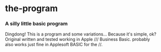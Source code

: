 # the-program
### A silly little basic program


Dingdong! This is a program and some variations... Because it's simple, ok? Original written and tested working in Apple /// Business Basic. probably also works just fine in Applesoft BASIC for the //.
